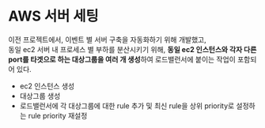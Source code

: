 # AWS 서버 세팅

이전 프로젝트에서, 이벤트 별 서버 구축을 자동화하기 위해 개발했고,<br>
동일 ec2 서버 내 프로세스 별 부하를 분산시키기 위해, **동일 ec2 인스턴스와 각자 다른 port를 타겟으로 하는 대상그룹을 여러 개 생성**하여 로드밸런서에 붙이는 작업이 포함되어 있다.

- ec2 인스턴스 생성
- 대상그룹 생성
- 로드밸런서에 각 대상그룹에 대한 rule 추가 및 최신 rule을 상위 priority로 설정하는 rule priority 재설정